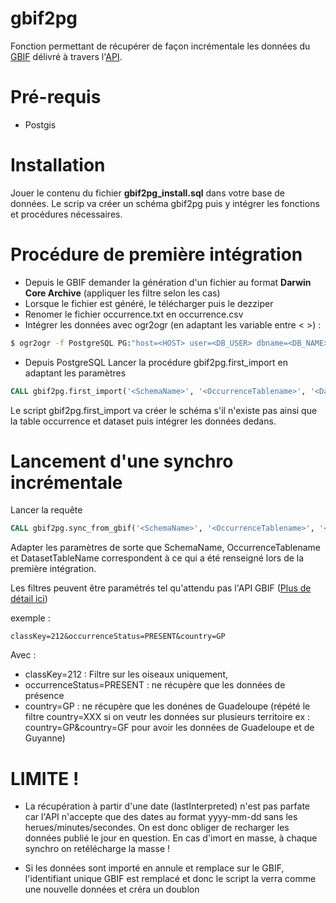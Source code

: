 # gbif2pg

Fonction permettant de récupérer de façon incrémentale les données du [GBIF](https://www.gbif.org/) délivré à travers l'[API](https://techdocs.gbif.org/en/openapi/).

# Pré-requis
- Postgis

# Installation
Jouer le contenu du fichier **gbif2pg_install.sql** dans votre base de données.
Le scrip va créer un schéma gbif2pg puis y intégrer les fonctions et procédures nécessaires.

# Procédure de première intégration
- Depuis le GBIF demander la génération d'un fichier au format **Darwin Core Archive** (appliquer les filtre selon les cas)
- Lorsque le fichier est généré, le télécharger puis le dezziper
- Renomer le fichier occurrence.txt en occurrence.csv
- Intégrer les données avec ogr2ogr (en adaptant les variable entre < >) :
```sh
$ ogr2ogr -f PostgreSQL PG:"host=<HOST> user=<DB_USER> dbname=<DB_NAME> password=<DB_PASSWORD>" -oo AUTODETECT_TYPE=YES -oo SEPARATOR=TAB -nln gbif2pg.tmp_occurrence_first_import occurrence.csv
```

- Depuis PostgreSQL Lancer la procédure gbif2pg.first_import en adaptant les paramètres
```sql
CALL gbif2pg.first_import('<SchemaName>', '<OccurrenceTablename>', '<DatasetTableName>');
```
Le script gbif2pg.first_import va créer le schéma s'il n'existe pas ainsi que la table occurrence et dataset puis intégrer les données dedans.

# Lancement d'une synchro incrémentale

Lancer la requête 

```sql
CALL gbif2pg.sync_from_gbif('<SchemaName>', '<OccurrenceTablename>', '<DatasetTableName>', '<filter>');
```

Adapter les paramètres de sorte que SchemaName, OccurrenceTablename et DatasetTableName correspondent à ce qui a été renseigné lors de la première intégration.

Les filtres peuvent être paramétrés tel qu'attendu pas l'API GBIF ([Plus de détail ici](https://techdocs.gbif.org/en/openapi/v1/occurrence#/Searching%20occurrences/searchOccurrence))

exemple : 
```
classKey=212&occurrenceStatus=PRESENT&country=GP
```
Avec :
- classKey=212 : Filtre sur les oiseaux uniquement, 
- occurrenceStatus=PRESENT : ne récupère que les données de présence
- country=GP : ne récupère que les donénes de Guadeloupe (répété le filtre country=XXX si on veutr les données sur plusieurs territoire ex : country=GP&country=GF pour avoir les données de Guadeloupe et de Guyanne)

# LIMITE !

- La récupération à partir d'une date (lastInterpreted) n'est pas parfate car l'API n'accepte que des dates au format yyyy-mm-dd sans les herues/minutes/secondes. On est donc obliger de recharger les données publié le jour en question. En cas d'imort en masse, à chaque synchro on retélécharge la masse !

- Si les données sont importé en annule et remplace sur le GBIF, l'identifiant unique GBIF est remplacé et donc le script la verra comme une nouvelle données et créra un doublon
